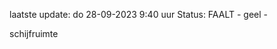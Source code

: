 laatste update: 
do 28-09-2023  9:40   uur 
Status: FAALT - geel - 
<div class="service Y">schijfruimte</div>